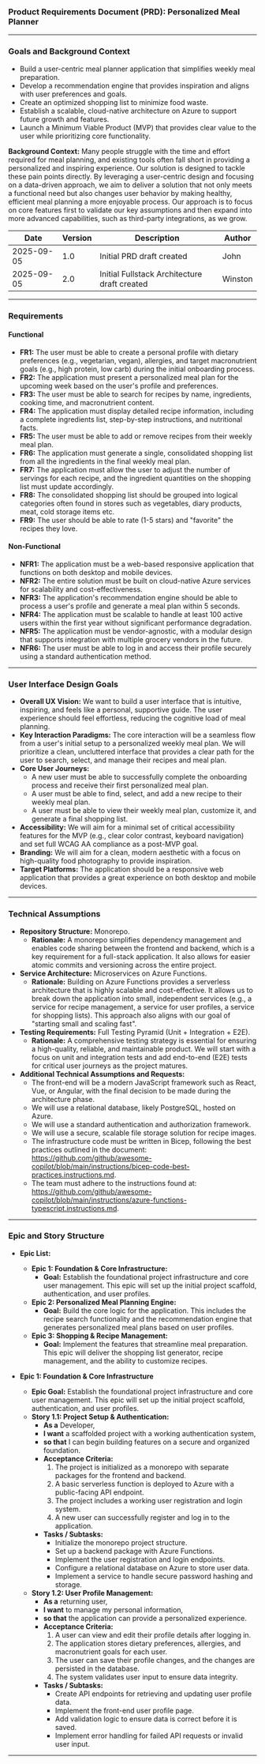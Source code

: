 ### Product Requirements Document (PRD): Personalized Meal Planner
---
### Goals and Background Context
* Build a user-centric meal planner application that simplifies weekly meal preparation.
* Develop a recommendation engine that provides inspiration and aligns with user preferences and goals.
* Create an optimized shopping list to minimize food waste.
* Establish a scalable, cloud-native architecture on Azure to support future growth and features.
* Launch a Minimum Viable Product (MVP) that provides clear value to the user while prioritizing core functionality.

**Background Context:**
Many people struggle with the time and effort required for meal planning, and existing tools often fall short in providing a personalized and inspiring experience. Our solution is designed to tackle these pain points directly. By leveraging a user-centric design and focusing on a data-driven approach, we aim to deliver a solution that not only meets a functional need but also changes user behavior by making healthy, efficient meal planning a more enjoyable process. Our approach is to focus on core features first to validate our key assumptions and then expand into more advanced capabilities, such as third-party integrations, as we grow.

|Date|Version|Description|Author|
|---|---|---|---|
|2025-09-05|1.0|Initial PRD draft created|John|
|2025-09-05|2.0|Initial Fullstack Architecture draft created|Winston|

---
### Requirements
#### Functional
* **FR1:** The user must be able to create a personal profile with dietary preferences (e.g., vegetarian, vegan), allergies, and target macronutrient goals (e.g., high protein, low carb) during the initial onboarding process.
* **FR2:** The application must present a personalized meal plan for the upcoming week based on the user's profile and preferences.
* **FR3:** The user must be able to search for recipes by name, ingredients, cooking time, and macronutrient content.
* **FR4:** The application must display detailed recipe information, including a complete ingredients list, step-by-step instructions, and nutritional facts.
* **FR5:** The user must be able to add or remove recipes from their weekly meal plan.
* **FR6:** The application must generate a single, consolidated shopping list from all the ingredients in the final weekly meal plan.
* **FR7:** The application must allow the user to adjust the number of servings for each recipe, and the ingredient quantities on the shopping list must update accordingly.
* **FR8:** The consolidated shopping list should be grouped into logical categories often found in stores such as vegetables, diary products, meat, cold storage items etc.
* **FR9:** The user should be able to rate (1-5 stars) and "favorite" the recipes they love.

#### Non-Functional
* **NFR1:** The application must be a web-based responsive application that functions on both desktop and mobile devices.
* **NFR2:** The entire solution must be built on cloud-native Azure services for scalability and cost-effectiveness.
* **NFR3:** The application's recommendation engine should be able to process a user's profile and generate a meal plan within 5 seconds.
* **NFR4:** The application must be scalable to handle at least 100 active users within the first year without significant performance degradation.
* **NFR5:** The application must be vendor-agnostic, with a modular design that supports integration with multiple grocery vendors in the future.
* **NFR6:** The user must be able to log in and access their profile securely using a standard authentication method.

---
### User Interface Design Goals
* **Overall UX Vision:** We want to build a user interface that is intuitive, inspiring, and feels like a personal, supportive guide. The user experience should feel effortless, reducing the cognitive load of meal planning.
* **Key Interaction Paradigms:** The core interaction will be a seamless flow from a user's initial setup to a personalized weekly meal plan. We will prioritize a clean, uncluttered interface that provides a clear path for the user to search, select, and manage their recipes and meal plan.
* **Core User Journeys:**
    * A new user must be able to successfully complete the onboarding process and receive their first personalized meal plan.
    * A user must be able to find, select, and add a new recipe to their weekly meal plan.
    * A user must be able to view their weekly meal plan, customize it, and generate a final shopping list.
* **Accessibility:** We will aim for a minimal set of critical accessibility features for the MVP (e.g., clear color contrast, keyboard navigation) and set full WCAG AA compliance as a post-MVP goal.
* **Branding:** We will aim for a clean, modern aesthetic with a focus on high-quality food photography to provide inspiration.
* **Target Platforms:** The application should be a responsive web application that provides a great experience on both desktop and mobile devices.

---
### Technical Assumptions
* **Repository Structure:** Monorepo.
    * **Rationale:** A monorepo simplifies dependency management and enables code sharing between the frontend and backend, which is a key requirement for a full-stack application. It also allows for easier atomic commits and versioning across the entire project.
* **Service Architecture:** Microservices on Azure Functions.
    * **Rationale:** Building on Azure Functions provides a serverless architecture that is highly scalable and cost-effective. It allows us to break down the application into small, independent services (e.g., a service for recipe management, a service for user profiles, a service for shopping lists). This approach also aligns with our goal of "starting small and scaling fast".
* **Testing Requirements:** Full Testing Pyramid (Unit + Integration + E2E).
    * **Rationale:** A comprehensive testing strategy is essential for ensuring a high-quality, reliable, and maintainable product. We will start with a focus on unit and integration tests and add end-to-end (E2E) tests for critical user journeys as the project matures.
* **Additional Technical Assumptions and Requests:**
    * The front-end will be a modern JavaScript framework such as React, Vue, or Angular, with the final decision to be made during the architecture phase.
    * We will use a relational database, likely PostgreSQL, hosted on Azure.
    * We will use a standard authentication and authorization framework.
    * We will use a secure, scalable file storage solution for recipe images.
    * The infrastructure code must be written in Bicep, following the best practices outlined in the document: https://github.com/github/awesome-copilot/blob/main/instructions/bicep-code-best-practices.instructions.md.
    * The team must adhere to the instructions found at: https://github.com/github/awesome-copilot/blob/main/instructions/azure-functions-typescript.instructions.md.

---
### Epic and Story Structure
* **Epic List:**
    * **Epic 1: Foundation & Core Infrastructure:**
        * **Goal:** Establish the foundational project infrastructure and core user management. This epic will set up the initial project scaffold, authentication, and user profiles.
    * **Epic 2: Personalized Meal Planning Engine:**
        * **Goal:** Build the core logic for the application. This includes the recipe search functionality and the recommendation engine that generates personalized meal plans based on user profiles.
    * **Epic 3: Shopping & Recipe Management:**
        * **Goal:** Implement the features that streamline meal preparation. This epic will deliver the shopping list generator, recipe management, and the ability to customize recipes.

* **Epic 1: Foundation & Core Infrastructure**
    * **Epic Goal:** Establish the foundational project infrastructure and core user management. This epic will set up the initial project scaffold, authentication, and user profiles.
    * **Story 1.1: Project Setup & Authentication:**
        * **As a** Developer,
        * **I want** a scaffolded project with a working authentication system,
        * **so that** I can begin building features on a secure and organized foundation.
        * **Acceptance Criteria:**
            1. The project is initialized as a monorepo with separate packages for the frontend and backend.
            2. A basic serverless function is deployed to Azure with a public-facing API endpoint.
            3. The project includes a working user registration and login system.
            4. A new user can successfully register and log in to the application.
        * **Tasks / Subtasks:**
            * Initialize the monorepo project structure.
            * Set up a backend package with Azure Functions.
            * Implement the user registration and login endpoints.
            * Configure a relational database on Azure to store user data.
            * Implement a service to handle secure password hashing and storage.
    * **Story 1.2: User Profile Management:**
        * **As a** returning user,
        * **I want** to manage my personal information,
        * **so that** the application can provide a personalized experience.
        * **Acceptance Criteria:**
            1. A user can view and edit their profile details after logging in.
            2. The application stores dietary preferences, allergies, and macronutrient goals for each user.
            3. The user can save their profile changes, and the changes are persisted in the database.
            4. The system validates user input to ensure data integrity.
        * **Tasks / Subtasks:**
            * Create API endpoints for retrieving and updating user profile data.
            * Implement the front-end user profile page.
            * Add validation logic to ensure data is correct before it is saved.
            * Implement error handling for failed API requests or invalid user input.

***